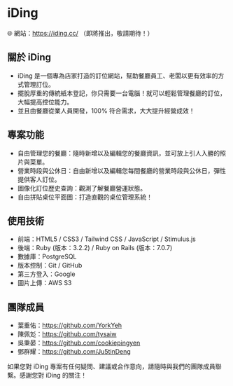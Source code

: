 # iDing

🌐 網站：https://iding.cc/ （即將推出，敬請期待！）

## 關於 iDing

- iDing 是一個專為店家打造的訂位網站，幫助餐廳員工、老闆以更有效率的方式管理訂位。
- 擺脫厚重的傳統紙本登記，你只需要一台電腦！就可以輕鬆管理餐廳的訂位，大幅提⾼控位能⼒。
- 並且由餐廳從業人員開發，100% 符合需求，大大提升經營成效！

## 專案功能

- 自由管理您的餐廳：隨時新增以及編輯您的餐廳資訊，並可放上引人入勝的照片與菜單。
- 營業時段與公休日：自由新增以及編輯您每間餐廳的營業時段與公休日，彈性提供客人訂位。
- 圖像化訂位歷史查詢：觀測了解餐廳營運狀態。
- 自由拼貼桌位平面圖：打造直觀的桌位管理系統！

## 使用技術

- 前端：HTML5 / CSS3 / Tailwind CSS / JavaScript / Stimulus.js
- 後端：Ruby (版本：3.2.2) / Ruby on Rails (版本：7.0.7)
- 數據庫：PostgreSQL
- 版本控制：Git / GitHub
- 第三方登入：Google
- 圖片上傳：AWS S3

## 團隊成員

- 葉重佑：https://github.com/YorkYeh
- 陳佩彣：https://github.com/tysaiw
- 吳秉晏：https://github.com/cookiepingyen
- 鄧群耀：https://github.com/Ju5tinDeng

如果您對 iDing 專案有任何疑問、建議或合作意向，請隨時與我們的團隊成員聯繫。感謝您對 iDing 的關注！
